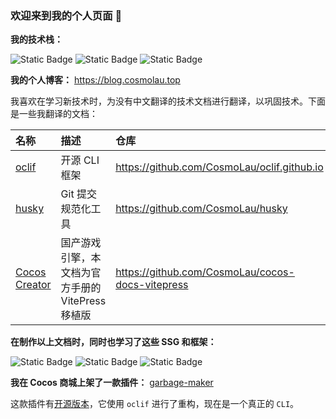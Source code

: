 <!--### Hi there 👋-->
### 欢迎来到我的个人页面 👋

**我的技术栈：**

![Static Badge](https://img.shields.io/badge/Cocos_Creator-blue?style=for-the-badge&logo=cocos&logoColor=black&color=%2355C2E1&link=https%3A%2F%2Fwww.cocos.com%2F)
![Static Badge](https://img.shields.io/badge/typescript-write?style=for-the-badge&logo=typescript&logoColor=white&color=%233178C6)
![Static Badge](https://img.shields.io/badge/javascript-white?style=for-the-badge&logo=javascript&logoColor=white&color=%23F7DF1E)

**我的个人博客：** https://blog.cosmolau.top

我喜欢在学习新技术时，为没有中文翻译的技术文档进行翻译，以巩固技术。下面是一些我翻译的文档：

| 名称                                                 | 描述               |仓库|
| :--------------------------------------------------- | :----------------- |:-|
| [oclif](https://www.cosmolau.top/docs/oclif/zh/) | 开源 CLI 框架      |https://github.com/CosmoLau/oclif.github.io|
| [husky](https://www.cosmolau.top/husky/zh/) | Git 提交规范化工具 |https://github.com/CosmoLau/husky|
| [Cocos Creator](https://cocos.cosmolau.top/)    | 国产游戏引擎，本文档为官方手册的 VitePress 移植版       |https://github.com/CosmoLau/cocos-docs-vitepress|

**在制作以上文档时，同时也学习了这些 SSG 和框架：**

![Static Badge](https://img.shields.io/badge/hexo-white?style=for-the-badge&logo=hexo&logoColor=white&color=%230E83CD)
![Static Badge](https://img.shields.io/badge/vitepress-white?style=for-the-badge&logo=vitepress&logoColor=white&color=%235C73E7)
![Static Badge](https://img.shields.io/badge/docusaurus-white?style=for-the-badge&logo=docusaurus&logoColor=white&color=%233ECC5F)

**我在 Cocos 商城上架了一款插件：** [garbage-maker](https://store.cocos.com/app/detail/4989)

这款插件有[开源版本](https://github.com/CosmoLau/garbage-maker)，它使用 `oclif` 进行了重构，现在是一个真正的 `CLI`。

<!--
**CosmoLau/CosmoLau** is a ✨ _special_ ✨ repository because its `README.md` (this file) appears on your GitHub profile.

Here are some ideas to get you started:

- 🔭 I’m currently working on ...
- 🌱 I’m currently learning ...
- 👯 I’m looking to collaborate on ...
- 🤔 I’m looking for help with ...
- 💬 Ask me about ...
- 📫 How to reach me: ...
- 😄 Pronouns: ...
- ⚡ Fun fact: ...
-->
